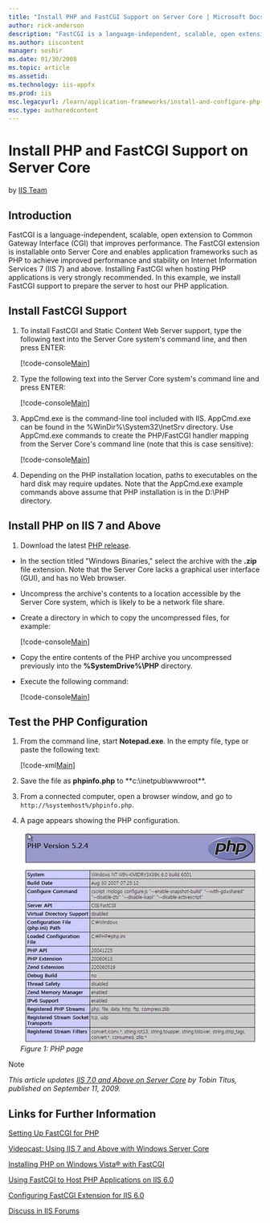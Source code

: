 ```yaml
---
title: "Install PHP and FastCGI Support on Server Core | Microsoft Docs"
author: rick-anderson
description: "FastCGI is a language-independent, scalable, open extension to Common Gateway Interface (CGI) that improves performance. The FastCGI extension is installable..."
ms.author: iiscontent
manager: soshir
ms.date: 01/30/2008
ms.topic: article
ms.assetid: 
ms.technology: iis-appfx
ms.prod: iis
msc.legacyurl: /learn/application-frameworks/install-and-configure-php-on-iis/install-php-and-fastcgi-support-on-server-core
msc.type: authoredcontent
---
```

Install PHP and FastCGI Support on Server Core
====================
by [IIS Team](https://twitter.com/inetsrv)

## Introduction

FastCGI is a language-independent, scalable, open extension to Common Gateway Interface (CGI) that improves performance. The FastCGI extension is installable onto Server Core and enables application frameworks such as PHP to achieve improved performance and stability on Internet Information Services 7 (IIS 7) and above. Installing FastCGI when hosting PHP applications is very strongly recommended. In this example, we install FastCGI support to prepare the server to host our PHP application.

## Install FastCGI Support

1. To install FastCGI and Static Content Web Server support, type the following text into the Server Core system's command line, and then press ENTER:  

    [!code-console[Main](install-php-and-fastcgi-support-on-server-core/samples/sample1.cmd)]
2. Type the following text into the Server Core system's command line and press ENTER:  

    [!code-console[Main](install-php-and-fastcgi-support-on-server-core/samples/sample2.cmd)]
3. AppCmd.exe is the command-line tool included with IIS. AppCmd.exe can be found in the %WinDir%\System32\InetSrv directory. Use AppCmd.exe commands to create the PHP/FastCGI handler mapping from the Server Core's command line (note that this is case sensitive):  

    [!code-console[Main](install-php-and-fastcgi-support-on-server-core/samples/sample3.cmd)]
4. Depending on the PHP installation location, paths to executables on the hard disk may require updates. Note that the AppCmd.exe example commands above assume that PHP installation is in the D:\PHP directory.

## Install PHP on IIS 7 and Above

1. Download the latest [PHP release](http://www.php.net/downloads.php).  
- In the section titled "Windows Binaries," select the archive with the **.zip** file extension. Note that the Server Core lacks a graphical user interface (GUI), and has no Web browser.
- Uncompress the archive's contents to a location accessible by the Server Core system, which is likely to be a network file share.
- Create a directory in which to copy the uncompressed files, for example:  

    [!code-console[Main](install-php-and-fastcgi-support-on-server-core/samples/sample4.cmd)]
- Copy the entire contents of the PHP archive you uncompressed previously into the **%SystemDrive%\PHP** directory.
- Execute the following command:  

    [!code-console[Main](install-php-and-fastcgi-support-on-server-core/samples/sample5.cmd)]

## Test the PHP Configuration

1. From the command line, start **Notepad.exe**. In the empty file, type or paste the following text:  

    [!code-xml[Main](install-php-and-fastcgi-support-on-server-core/samples/sample6.xml)]
2. Save the file as **phpinfo.php** to **c:\inetpub\wwwroot\**.
3. From a connected computer, open a browser window, and go to `http://%systemhost%/phpinfo.php`.
4. A page appears showing the PHP configuration.  

    [![](install-php-and-fastcgi-support-on-server-core/_static/image2.jpg)](install-php-and-fastcgi-support-on-server-core/_static/image1.jpg)  
*Figure 1: PHP page*

> [!NOTE]
> *This article updates [IIS 7.0 and Above on Server Core](../../manage/working-with-server-core/iis-70-on-server-core.md) by Tobin Titus, published on September 11, 2009.*

## Links for Further Information

[Setting Up FastCGI for PHP](../running-php-applications-on-iis/set-up-fastcgi-for-php.md)

[Videocast: Using IIS 7 and Above with Windows Server Core](../../manage/working-with-server-core/using-iis-with-windows-server-core.md)

[Installing PHP on Windows Vista® with FastCGI](installing-php-on-windows-vista-with-fastcgi.md)

[Using FastCGI to Host PHP Applications on IIS 6.0](../install-and-configure-php-applications-on-iis/using-fastcgi-to-host-php-applications-on-iis-60.md)

[Configuring FastCGI Extension for IIS 6.0](configuring-the-fastcgi-extension-for-iis-60.md)

[Discuss in IIS Forums](https://forums.iis.net/1102.aspx)